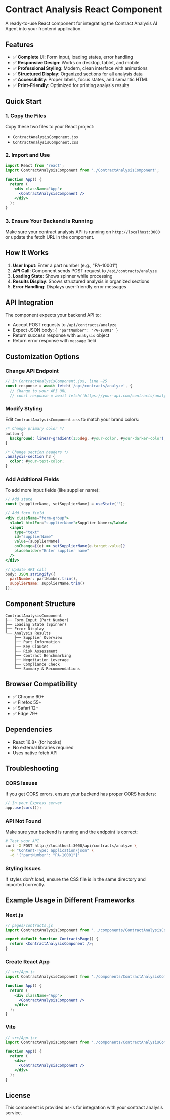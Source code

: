 # Contract Analysis React Component

A ready-to-use React component for integrating the Contract Analysis AI Agent into your frontend application.

## Features

- ✅ **Complete UI**: Form input, loading states, error handling
- ✅ **Responsive Design**: Works on desktop, tablet, and mobile
- ✅ **Professional Styling**: Modern, clean interface with animations
- ✅ **Structured Display**: Organized sections for all analysis data
- ✅ **Accessibility**: Proper labels, focus states, and semantic HTML
- ✅ **Print-Friendly**: Optimized for printing analysis results

## Quick Start

### 1. Copy the Files
Copy these two files to your React project:
- `ContractAnalysisComponent.jsx`
- `ContractAnalysisComponent.css`

### 2. Import and Use
```jsx
import React from 'react';
import ContractAnalysisComponent from './ContractAnalysisComponent';

function App() {
  return (
    <div className="App">
      <ContractAnalysisComponent />
    </div>
  );
}
```

### 3. Ensure Your Backend is Running
Make sure your contract analysis API is running on `http://localhost:3000` or update the fetch URL in the component.

## How It Works

1. **User Input**: Enter a part number (e.g., "PA-10001")
2. **API Call**: Component sends POST request to `/api/contracts/analyze`
3. **Loading State**: Shows spinner while processing
4. **Results Display**: Shows structured analysis in organized sections
5. **Error Handling**: Displays user-friendly error messages

## API Integration

The component expects your backend API to:
- Accept POST requests to `/api/contracts/analyze`
- Expect JSON body: `{ "partNumber": "PA-10001" }`
- Return success response with `analysis` object
- Return error response with `message` field

## Customization Options

### Change API Endpoint
```jsx
// In ContractAnalysisComponent.jsx, line ~25
const response = await fetch('/api/contracts/analyze', {
  // Change to your API URL
  // const response = await fetch('https://your-api.com/contracts/analyze', {
```

### Modify Styling
Edit `ContractAnalysisComponent.css` to match your brand colors:
```css
/* Change primary color */
button {
  background: linear-gradient(135deg, #your-color, #your-darker-color);
}

/* Change section headers */
.analysis-section h3 {
  color: #your-text-color;
}
```

### Add Additional Fields
To add more input fields (like supplier name):
```jsx
// Add state
const [supplierName, setSupplierName] = useState('');

// Add form field
<div className="form-group">
  <label htmlFor="supplierName">Supplier Name:</label>
  <input
    type="text"
    id="supplierName"
    value={supplierName}
    onChange={(e) => setSupplierName(e.target.value)}
    placeholder="Enter supplier name"
  />
</div>

// Update API call
body: JSON.stringify({ 
  partNumber: partNumber.trim(),
  supplierName: supplierName.trim() 
}),
```

## Component Structure

```
ContractAnalysisComponent
├── Form Input (Part Number)
├── Loading State (Spinner)
├── Error Display
└── Analysis Results
    ├── Supplier Overview
    ├── Part Information
    ├── Key Clauses
    ├── Risk Assessment
    ├── Contract Benchmarking
    ├── Negotiation Leverage
    ├── Compliance Check
    └── Summary & Recommendations
```

## Browser Compatibility

- ✅ Chrome 60+
- ✅ Firefox 55+
- ✅ Safari 12+
- ✅ Edge 79+

## Dependencies

- React 16.8+ (for hooks)
- No external libraries required
- Uses native fetch API

## Troubleshooting

### CORS Issues
If you get CORS errors, ensure your backend has proper CORS headers:
```javascript
// In your Express server
app.use(cors());
```

### API Not Found
Make sure your backend is running and the endpoint is correct:
```bash
# Test your API
curl -X POST http://localhost:3000/api/contracts/analyze \
  -H "Content-Type: application/json" \
  -d '{"partNumber": "PA-10001"}'
```

### Styling Issues
If styles don't load, ensure the CSS file is in the same directory and imported correctly.

## Example Usage in Different Frameworks

### Next.js
```jsx
// pages/contracts.js
import ContractAnalysisComponent from '../components/ContractAnalysisComponent';

export default function ContractsPage() {
  return <ContractAnalysisComponent />;
}
```

### Create React App
```jsx
// src/App.js
import ContractAnalysisComponent from './components/ContractAnalysisComponent';

function App() {
  return (
    <div className="App">
      <ContractAnalysisComponent />
    </div>
  );
}
```

### Vite
```jsx
// src/App.jsx
import ContractAnalysisComponent from './components/ContractAnalysisComponent';

function App() {
  return (
    <div>
      <ContractAnalysisComponent />
    </div>
  );
}
```

## License

This component is provided as-is for integration with your contract analysis service. 